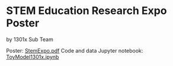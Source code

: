 # STEM Education Research Expo Poster
by 1301x Sub Team

Poster: [StemExpo.pdf](https://github.com/karanprime/STEMExpoCode/blob/master/STEMExpoPoster.pdf)
Code and data Jupyter notebook:  [ToyModel1301x.ipynb](https://github.com/karanprime/STEMExpoCode/blob/master/ToyModel1301x.ipynb)
